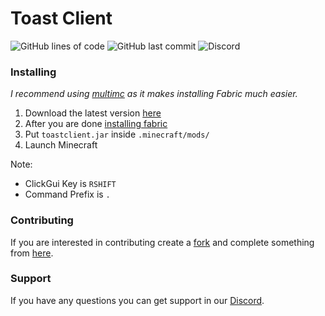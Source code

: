 
# Toast Client
![GitHub lines of code](https://tokei.rs/b1/github/RemainingToast/toastclient)
![GitHub last commit](https://img.shields.io/github/last-commit/RemainingToast/toastclient)
![Discord](https://img.shields.io/discord/668416925671489547)

### Installing
*I recommend using [multimc](https://multimc.org/) as it makes installing Fabric much easier.*

1. Download the latest version [here](https://github.com/RemainingToast/toastclient/releases/)
2. After you are done [installing fabric](https://fabricmc.net/wiki/install) 
3. Put `toastclient.jar` inside `.minecraft/mods/`
4. Launch Minecraft

Note:
* ClickGui Key is `RSHIFT`
* Command Prefix is `.`

### Contributing

If you are interested in contributing create a [fork](https://github.com/RemainingToast/toastclient/tree/dev) and complete something from [here](https://github.com/RemainingToast/toastclient/projects/1).

### Support

If you have any questions you can get support in our [Discord](https://discord.gg/gxyWEdG).

